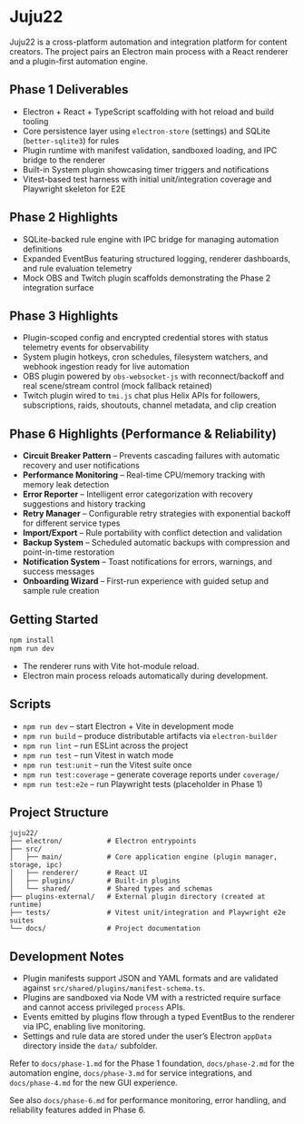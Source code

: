 # Juju22

Juju22 is a cross-platform automation and integration platform for content creators. The project pairs an Electron main process with a React renderer and a plugin-first automation engine.

## Phase 1 Deliverables

- Electron + React + TypeScript scaffolding with hot reload and build tooling
- Core persistence layer using `electron-store` (settings) and SQLite (`better-sqlite3`) for rules
- Plugin runtime with manifest validation, sandboxed loading, and IPC bridge to the renderer
- Built-in System plugin showcasing timer triggers and notifications
- Vitest-based test harness with initial unit/integration coverage and Playwright skeleton for E2E

## Phase 2 Highlights

- SQLite-backed rule engine with IPC bridge for managing automation definitions
- Expanded EventBus featuring structured logging, renderer dashboards, and rule evaluation telemetry
- Mock OBS and Twitch plugin scaffolds demonstrating the Phase 2 integration surface

## Phase 3 Highlights

- Plugin-scoped config and encrypted credential stores with status telemetry events for observability
- System plugin hotkeys, cron schedules, filesystem watchers, and webhook ingestion ready for live automation
- OBS plugin powered by `obs-websocket-js` with reconnect/backoff and real scene/stream control (mock fallback retained)
- Twitch plugin wired to `tmi.js` chat plus Helix APIs for followers, subscriptions, raids, shoutouts, channel metadata, and clip creation

## Phase 6 Highlights (Performance & Reliability)

- **Circuit Breaker Pattern** – Prevents cascading failures with automatic recovery and user notifications
- **Performance Monitoring** – Real-time CPU/memory tracking with memory leak detection
- **Error Reporter** – Intelligent error categorization with recovery suggestions and history tracking
- **Retry Manager** – Configurable retry strategies with exponential backoff for different service types
- **Import/Export** – Rule portability with conflict detection and validation
- **Backup System** – Scheduled automatic backups with compression and point-in-time restoration
- **Notification System** – Toast notifications for errors, warnings, and success messages
- **Onboarding Wizard** – First-run experience with guided setup and sample rule creation

## Getting Started

```bash
npm install
npm run dev
```

- The renderer runs with Vite hot-module reload.
- Electron main process reloads automatically during development.

## Scripts

- `npm run dev` – start Electron + Vite in development mode
- `npm run build` – produce distributable artifacts via `electron-builder`
- `npm run lint` – run ESLint across the project
- `npm run test` – run Vitest in watch mode
- `npm run test:unit` – run the Vitest suite once
- `npm run test:coverage` – generate coverage reports under `coverage/`
- `npm run test:e2e` – run Playwright tests (placeholder in Phase 1)

## Project Structure

```
juju22/
├── electron/           # Electron entrypoints
├── src/
│   ├── main/           # Core application engine (plugin manager, storage, ipc)
│   ├── renderer/       # React UI
│   ├── plugins/        # Built-in plugins
│   └── shared/         # Shared types and schemas
├── plugins-external/   # External plugin directory (created at runtime)
├── tests/              # Vitest unit/integration and Playwright e2e suites
└── docs/               # Project documentation
```

## Development Notes

- Plugin manifests support JSON and YAML formats and are validated against `src/shared/plugins/manifest-schema.ts`.
- Plugins are sandboxed via Node VM with a restricted require surface and cannot access privileged `process` APIs.
- Events emitted by plugins flow through a typed EventBus to the renderer via IPC, enabling live monitoring.
- Settings and rule data are stored under the user’s Electron `appData` directory inside the `data/` subfolder.

Refer to `docs/phase-1.md` for the Phase 1 foundation, `docs/phase-2.md` for the automation engine, `docs/phase-3.md` for service integrations, and `docs/phase-4.md` for the new GUI experience.

See also `docs/phase-6.md` for performance monitoring, error handling, and reliability features added in Phase 6.
